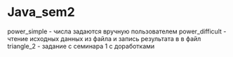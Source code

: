 # Java_sem2
power_simple - числа задаются вручную пользователем
power_difficult - чтение исходных данных из файла и запись результата в в файл
triangle_2 - задание с семинара 1 с доработками
